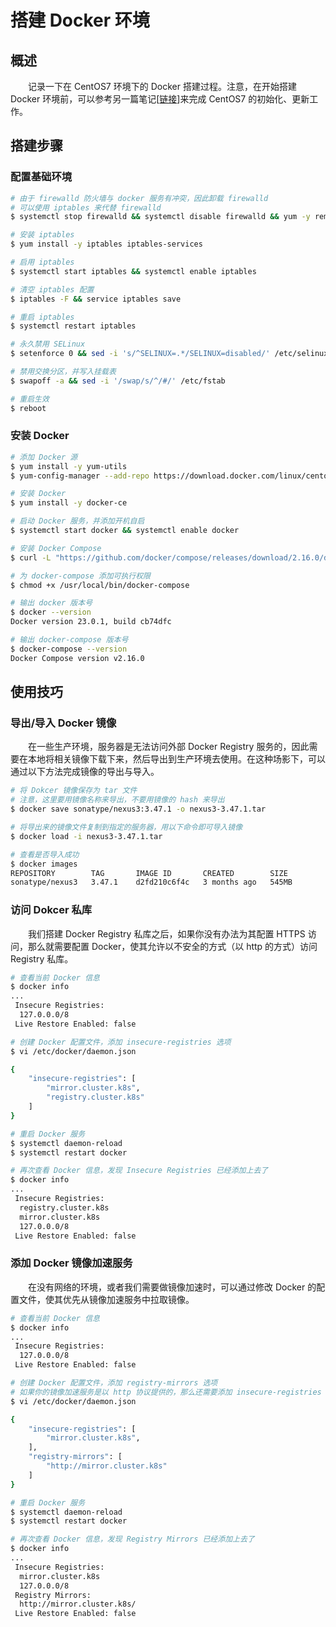 # 搭建 Docker 环境
## 概述
&emsp;&emsp;记录一下在 CentOS7 环境下的 Docker 搭建过程。注意，在开始搭建 Docker 环境前，可以参考另一篇笔记[[链接](/blogs/exsi/template)]来完成 CentOS7 的初始化、更新工作。

## 搭建步骤
### 配置基础环境

```bash
# 由于 firewalld 防火墙与 docker 服务有冲突，因此卸载 firewalld
# 可以使用 iptables 来代替 firewalld
$ systemctl stop firewalld && systemctl disable firewalld && yum -y remove firewalld

# 安装 iptables
$ yum install -y iptables iptables-services

# 启用 iptables
$ systemctl start iptables && systemctl enable iptables

# 清空 iptables 配置
$ iptables -F && service iptables save

# 重启 iptables
$ systemctl restart iptables

# 永久禁用 SELinux
$ setenforce 0 && sed -i 's/^SELINUX=.*/SELINUX=disabled/' /etc/selinux/config

# 禁用交换分区，并写入挂载表
$ swapoff -a && sed -i '/swap/s/^/#/' /etc/fstab

# 重启生效
$ reboot
```

### 安装 Docker
```bash
# 添加 Docker 源
$ yum install -y yum-utils
$ yum-config-manager --add-repo https://download.docker.com/linux/centos/docker-ce.repo

# 安装 Docker
$ yum install -y docker-ce

# 启动 Docker 服务，并添加开机自启
$ systemctl start docker && systemctl enable docker

# 安装 Docker Compose
$ curl -L "https://github.com/docker/compose/releases/download/2.16.0/docker-compose-$(uname -s)-$(uname -m)" -o /usr/local/bin/docker-compose

# 为 docker-compose 添加可执行权限
$ chmod +x /usr/local/bin/docker-compose

# 输出 docker 版本号
$ docker --version
Docker version 23.0.1, build cb74dfc

# 输出 docker-compose 版本号
$ docker-compose --version
Docker Compose version v2.16.0
```

## 使用技巧
### 导出/导入 Docker 镜像
&emsp;&emsp;在一些生产环境，服务器是无法访问外部 Docker Registry 服务的，因此需要在本地将相关镜像下载下来，然后导出到生产环境去使用。在这种场影下，可以通过以下方法完成镜像的导出与导入。

```bash
# 将 Dokcer 镜像保存为 tar 文件
# 注意，这里要用镜像名称来导出，不要用镜像的 hash 来导出
$ docker save sonatype/nexus3:3.47.1 -o nexus3-3.47.1.tar

# 将导出来的镜像文件复制到指定的服务器，用以下命令即可导入镜像
$ docker load -i nexus3-3.47.1.tar

# 查看是否导入成功
$ docker images
REPOSITORY        TAG       IMAGE ID       CREATED        SIZE
sonatype/nexus3   3.47.1    d2fd210c6f4c   3 months ago   545MB
```

### 访问 Dokcer 私库
&emsp;&emsp;我们搭建 Docker Registry 私库之后，如果你没有办法为其配置 HTTPS 访问，那么就需要配置 Docker，使其允许以不安全的方式（以 http 的方式）访问 Registry 私库。

```bash
# 查看当前 Docker 信息
$ docker info
...
 Insecure Registries:
  127.0.0.0/8
 Live Restore Enabled: false

# 创建 Docker 配置文件，添加 insecure-registries 选项
$ vi /etc/docker/daemon.json

{
    "insecure-registries": [
        "mirror.cluster.k8s",
        "registry.cluster.k8s"
    ]
}

# 重启 Docker 服务
$ systemctl daemon-reload
$ systemctl restart docker

# 再次查看 Docker 信息，发现 Insecure Registries 已经添加上去了
$ docker info
...
 Insecure Registries:
  registry.cluster.k8s
  mirror.cluster.k8s
  127.0.0.0/8
 Live Restore Enabled: false
```

### 添加 Docker 镜像加速服务
&emsp;&emsp;在没有网络的环境，或者我们需要做镜像加速时，可以通过修改 Docker 的配置文件，使其优先从镜像加速服务中拉取镜像。

```bash
# 查看当前 Docker 信息
$ docker info
...
 Insecure Registries:
  127.0.0.0/8
 Live Restore Enabled: false

# 创建 Docker 配置文件，添加 registry-mirrors 选项
# 如果你的镜像加速服务是以 http 协议提供的，那么还需要添加 insecure-registries 选项
$ vi /etc/docker/daemon.json

{
    "insecure-registries": [
        "mirror.cluster.k8s",
    ],
    "registry-mirrors": [
        "http://mirror.cluster.k8s"
    ]
}

# 重启 Docker 服务
$ systemctl daemon-reload
$ systemctl restart docker

# 再次查看 Docker 信息，发现 Registry Mirrors 已经添加上去了
$ docker info
...
 Insecure Registries:
  mirror.cluster.k8s
  127.0.0.0/8
 Registry Mirrors:
  http://mirror.cluster.k8s/
 Live Restore Enabled: false
```

